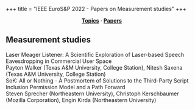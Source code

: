 +++
title = "IEEE EuroS&P 2022 - Papers on Measurement studies"
+++
<center><a href="../topics"><b>Topics</b></a> &middot; <a href="../papers"><b>Papers</b></a></center>
<p>
<h2>Measurement studies</h2><div class="bpaper"><span class="ptitle">Laser Meager Listener: A Scientific Exploration of Laser-based Speech Eavesdropping in Commercial User Space</span></br><div class="pblock"><span class="author">Payton&nbsp;Walker</span> <span class="institution">(Texas A&M University, College Station)</span>, <span class="author">Nitesh&nbsp;Saxena</span> <span class="institution">(Texas A&M University, College Station)</span><br><div class="pextra"></div></div></div><div class="bpaper"><span class="ptitle">SoK: All or Nothing - A Postmortem of Solutions to the Third-Party Script Inclusion Permission Model and a Path Forward</span></br><div class="pblock"><span class="author">Steven&nbsp;Sprecher</span> <span class="institution">(Northeastern University)</span>, <span class="author">Christoph&nbsp;Kerschbaumer</span> <span class="institution">(Mozilla Corporation)</span>, <span class="author">Engin&nbsp;Kirda</span> <span class="institution">(Northeastern University)</span><br><div class="pextra"></div></div></div>